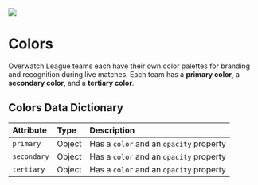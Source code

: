 <img src="https://d2y4mhrku00tr3.cloudfront.net/images/pages/about/team-logos-40f002676ef0d61a27cee08d85358575bee03e5b2374f52d2fa1b2b7fb0f061ada398c1c99e32189c64d9628b21b091f939c84ed6066ad179193de6a6305e004.jpg">

# Colors
Overwatch League teams each have their own color palettes for branding and recognition during live matches. Each team has a **primary color**, a **secondary color**, and a **tertiary color**.

## Colors Data Dictionary
| Attribute           | Type  | Description |
|:--------------------|:------|:------------|
|`primary`|Object|Has a `color`  and an `opacity` property|
|`secondary`|Object|Has a `color`  and an `opacity` property|
|`tertiary`|Object|Has a `color`  and an `opacity` property|